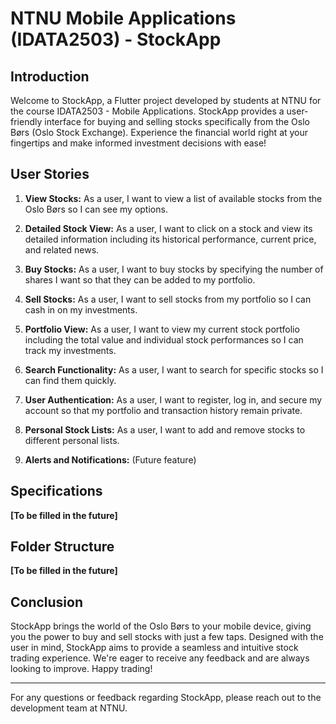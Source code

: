 # NTNU Mobile Applications (IDATA2503) - StockApp

## Introduction

Welcome to StockApp, a Flutter project developed by students at NTNU for the course IDATA2503 - Mobile Applications. StockApp provides a user-friendly interface for buying and selling stocks specifically from the Oslo Børs (Oslo Stock Exchange). Experience the financial world right at your fingertips and make informed investment decisions with ease!

## User Stories

1. **View Stocks:** As a user, I want to view a list of available stocks from the Oslo Børs so I can see my options.
   
2. **Detailed Stock View:** As a user, I want to click on a stock and view its detailed information including its historical performance, current price, and related news.
    
3. **Buy Stocks:** As a user, I want to buy stocks by specifying the number of shares I want so that they can be added to my portfolio.
    
4. **Sell Stocks:** As a user, I want to sell stocks from my portfolio so I can cash in on my investments.
    
5. **Portfolio View:** As a user, I want to view my current stock portfolio including the total value and individual stock performances so I can track my investments.

6. **Search Functionality:** As a user, I want to search for specific stocks so I can find them quickly.

7. **User Authentication:** As a user, I want to register, log in, and secure my account so that my portfolio and transaction history remain private.

8. **Personal Stock Lists:** As a user, I want to add and remove stocks to different personal lists.
9. **Alerts and Notifications:** (Future feature)

## Specifications

**[To be filled in the future]**

## Folder Structure

**[To be filled in the future]**

## Conclusion

StockApp brings the world of the Oslo Børs to your mobile device, giving you the power to buy and sell stocks with just a few taps. Designed with the user in mind, StockApp aims to provide a seamless and intuitive stock trading experience. We're eager to receive any feedback and are always looking to improve. Happy trading!

---

For any questions or feedback regarding StockApp, please reach out to the development team at NTNU.


  
